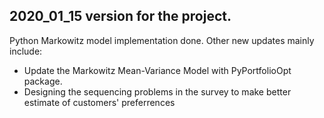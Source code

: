 ## 2020_01_15 version for the project. 
Python Markowitz model implementation done.
Other new updates mainly include:
+ Update the Markowitz Mean-Variance Model with PyPortfolioOpt package.
+ Designing the sequencing problems in the survey to make better estimate of customers' preferrences
